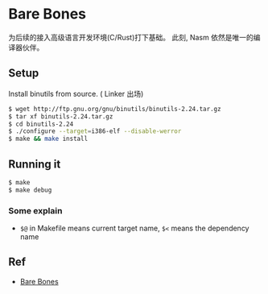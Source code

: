 # Bare Bones

为后续的接入高级语言开发环境(C/Rust)打下基础。
此刻, Nasm 依然是唯一的编译器伙伴。

## Setup

Install binutils from source. ( Linker 出场)

```bash
$ wget http://ftp.gnu.org/gnu/binutils/binutils-2.24.tar.gz
$ tar xf binutils-2.24.tar.gz
$ cd binutils-2.24
$ ./configure --target=i386-elf --disable-werror
$ make && make install
```

## Running it

```bash
$ make
$ make debug
```
### Some explain

- `$@` in Makefile means current target name, `$<` means the dependency name

## Ref

- [Bare Bones](http://wiki.osdev.org/Bare_Bones)

